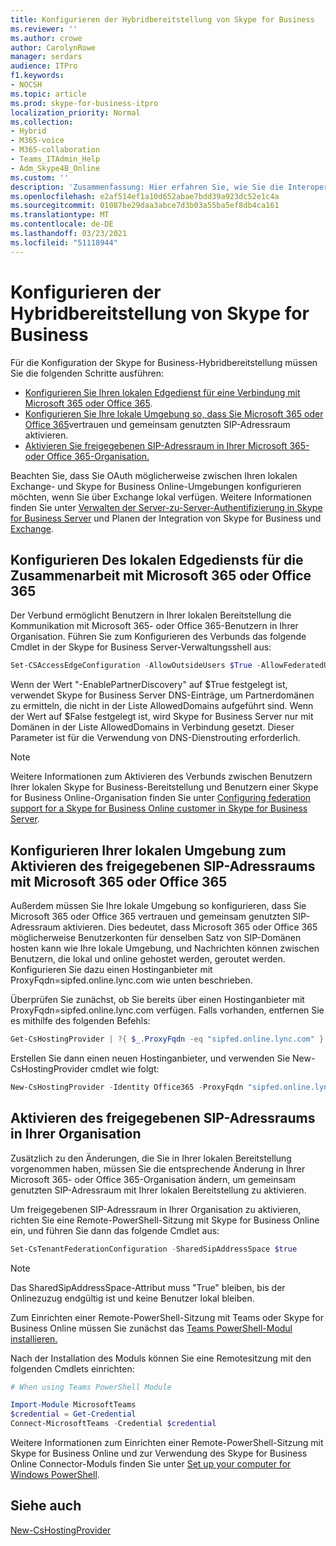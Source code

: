 ```yaml
---
title: Konfigurieren der Hybridbereitstellung von Skype for Business
ms.reviewer: ''
ms.author: crowe
author: CarolynRowe
manager: serdars
audience: ITPro
f1.keywords:
- NOCSH
ms.topic: article
ms.prod: skype-for-business-itpro
localization_priority: Normal
ms.collection:
- Hybrid
- M365-voice
- M365-collaboration
- Teams_ITAdmin_Help
- Adm_Skype4B_Online
ms.custom: ''
description: 'Zusammenfassung: Hier erfahren Sie, wie Sie die Interoperabilität zwischen Ihrer lokalen Bereitstellung und Skype for Business Online konfigurieren.'
ms.openlocfilehash: e2af514ef1a10d652abae7bdd39a923dc52e1c4a
ms.sourcegitcommit: 01087be29daa3abce7d3b03a55ba5ef8db4ca161
ms.translationtype: MT
ms.contentlocale: de-DE
ms.lasthandoff: 03/23/2021
ms.locfileid: "51118944"
---
```

# <a name="configure-skype-for-business-hybrid"></a>Konfigurieren der Hybridbereitstellung von Skype for Business

Für die Konfiguration der Skype for Business-Hybridbereitstellung müssen Sie die folgenden Schritte ausführen:

- [Konfigurieren Sie Ihren lokalen Edgedienst für eine Verbindung mit Microsoft 365 oder Office 365](#configure-your-on-premises-edge-service-to-federate-with-microsoft-365-or-office-365).
- [Konfigurieren Sie Ihre lokale Umgebung so, dass Sie Microsoft 365 oder Office 365](#configure-your-on-premises-environment-to-enable-shared-sip-address-space-with-microsoft-365-or-office-365)vertrauen und gemeinsam genutzten SIP-Adressraum aktivieren.
- [Aktivieren Sie freigegebenen SIP-Adressraum in Ihrer Microsoft 365- oder Office 365-Organisation.](#enable-shared-sip-address-space-in-your-organization)

Beachten Sie, dass Sie OAuth möglicherweise zwischen Ihren lokalen Exchange- und Skype for Business Online-Umgebungen konfigurieren möchten, wenn Sie über Exchange lokal verfügen. Weitere Informationen finden Sie unter  [Verwalten der Server-zu-Server-Authentifizierung in Skype for Business Server](../../SfbServer/manage/authentication/server-to-server-and-partner-applications.md) und Planen der Integration von Skype for Business und [Exchange](../../SfbServer/plan-your-deployment/integrate-with-exchange/integrate-with-exchange.md#feature_support). 
  
## <a name="configure-your-on-premises-edge-service-to-federate-with-microsoft-365-or-office-365"></a>Konfigurieren Des lokalen Edgediensts für die Zusammenarbeit mit Microsoft 365 oder Office 365

Der Verbund ermöglicht Benutzern in Ihrer lokalen Bereitstellung die Kommunikation mit Microsoft 365- oder Office 365-Benutzern in Ihrer Organisation. Führen Sie zum Konfigurieren des Verbunds das folgende Cmdlet in der Skype for Business Server-Verwaltungsshell aus:
  
```PowerShell
Set-CSAccessEdgeConfiguration -AllowOutsideUsers $True -AllowFederatedUsers $True -EnablePartnerDiscovery $True -UseDnsSrvRouting
```

Wenn der Wert "-EnablePartnerDiscovery" auf $True festgelegt ist, verwendet Skype for Business Server DNS-Einträge, um Partnerdomänen zu ermitteln, die nicht in der Liste AllowedDomains aufgeführt sind. Wenn der Wert auf $False festgelegt ist, wird Skype for Business Server nur mit Domänen in der Liste AllowedDomains in Verbindung gesetzt. Dieser Parameter ist für die Verwendung von DNS-Dienstrouting erforderlich.

> [!NOTE]
> Weitere Informationen zum Aktivieren des Verbunds zwischen Benutzern Ihrer lokalen Skype for Business-Bereitstellung und Benutzern einer Skype for Business Online-Organisation finden Sie unter [Configuring federation support for a Skype for Business Online customer in Skype for Business Server](../../SfbServer/manage/federation-and-external-access/federation-support/configuring-federation-support.md).


## <a name="configure-your-on-premises-environment-to-enable-shared-sip-address-space-with-microsoft-365-or-office-365"></a>Konfigurieren Ihrer lokalen Umgebung zum Aktivieren des freigegebenen SIP-Adressraums mit Microsoft 365 oder Office 365

Außerdem müssen Sie Ihre lokale Umgebung so konfigurieren, dass Sie Microsoft 365 oder Office 365 vertrauen und gemeinsam genutzten SIP-Adressraum aktivieren. Dies bedeutet, dass Microsoft 365 oder Office 365 möglicherweise Benutzerkonten für denselben Satz von SIP-Domänen hosten kann wie Ihre lokale Umgebung, und Nachrichten können zwischen Benutzern, die lokal und online gehostet werden, geroutet werden.  Konfigurieren Sie dazu einen Hostinganbieter mit ProxyFqdn=sipfed.online.lync.com wie unten beschrieben.

Überprüfen Sie zunächst, ob Sie bereits über einen Hostinganbieter mit ProxyFqdn=sipfed.online.lync.com verfügen. Falls vorhanden, entfernen Sie es mithilfe des folgenden Befehls:

```PowerShell
Get-CsHostingProvider | ?{ $_.ProxyFqdn -eq "sipfed.online.lync.com" } | Remove-CsHostingProvider
```

Erstellen Sie dann einen neuen Hostinganbieter, und verwenden Sie New-CsHostingProvider cmdlet wie folgt: 

```PowerShell
New-CsHostingProvider -Identity Office365 -ProxyFqdn "sipfed.online.lync.com" -Enabled $true -EnabledSharedAddressSpace $true -HostsOCSUsers $true -VerificationLevel UseSourceVerification -IsLocal $false -AutodiscoverUrl https://webdir.online.lync.com/Autodiscover/AutodiscoverService.svc/root 
```

 ## <a name="enable-shared-sip-address-space-in-your-organization"></a>Aktivieren des freigegebenen SIP-Adressraums in Ihrer Organisation
  
Zusätzlich zu den Änderungen, die Sie in Ihrer lokalen Bereitstellung vorgenommen haben, müssen Sie die entsprechende Änderung in Ihrer Microsoft 365- oder Office 365-Organisation ändern, um gemeinsam genutzten SIP-Adressraum mit Ihrer lokalen Bereitstellung zu aktivieren.  

Um freigegebenen SIP-Adressraum in Ihrer Organisation zu aktivieren, richten Sie eine Remote-PowerShell-Sitzung mit Skype for Business Online ein, und führen Sie dann das folgende Cmdlet aus:
  
```PowerShell
Set-CsTenantFederationConfiguration -SharedSipAddressSpace $true
```

> [!NOTE]
> Das SharedSipAddressSpace-Attribut muss "True" bleiben, bis der Onlinezuzug endgültig ist und keine Benutzer lokal bleiben. 
  
Zum Einrichten einer Remote-PowerShell-Sitzung mit Teams oder Skype for Business Online müssen Sie zunächst das [Teams PowerShell-Modul installieren.](/microsoftteams/teams-powershell-install)
  
Nach der Installation des Moduls können Sie eine Remotesitzung mit den folgenden Cmdlets einrichten:
   ```powershell
   # When using Teams PowerShell Module

   Import-Module MicrosoftTeams
   $credential = Get-Credential
   Connect-MicrosoftTeams -Credential $credential
   ```

Weitere Informationen zum Einrichten einer Remote-PowerShell-Sitzung mit Skype for Business Online und zur Verwendung des Skype for Business Online Connector-Moduls finden Sie unter [Set up your computer for Windows PowerShell](../../SfbOnline/set-up-your-computer-for-windows-powershell/set-up-your-computer-for-windows-powershell.md).
  


## <a name="see-also"></a>Siehe auch

[New-CsHostingProvider](/powershell/module/skype/new-cshostingprovider?view=skype-ps)